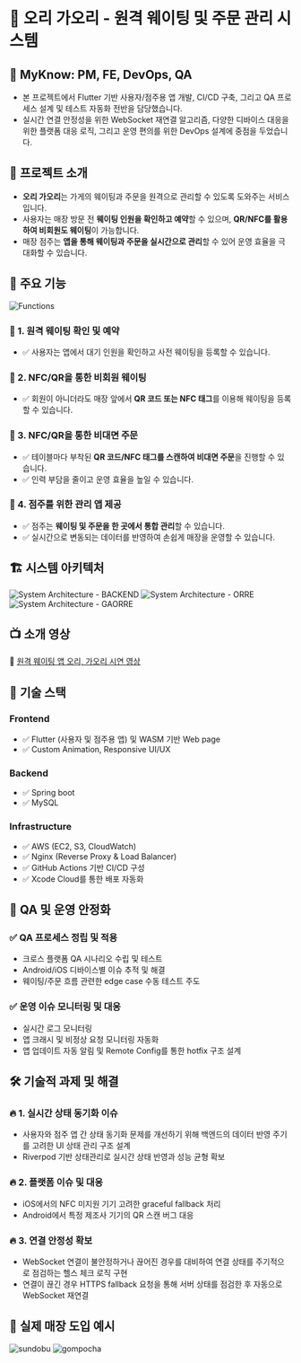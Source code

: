 # 🏪 오리 가오리 - 원격 웨이팅 및 주문 관리 시스템
## 🙋 MyKnow: PM, FE, DevOps, QA
- 본 프로젝트에서 Flutter 기반 사용자/점주용 앱 개발, CI/CD 구축, 그리고 QA 프로세스 설계 및 테스트 자동화 전반을 담당했습니다.
- 실시간 연결 안정성을 위한 WebSocket 재연결 알고리즘, 다양한 디바이스 대응을 위한 플랫폼 대응 로직, 그리고 운영 편의를 위한 DevOps 설계에 중점을 두었습니다.

## 📌 프로젝트 소개
- **오리 가오리**는 가게의 웨이팅과 주문을 원격으로 관리할 수 있도록 도와주는 서비스입니다.  
- 사용자는 매장 방문 전 **웨이팅 인원을 확인하고 예약**할 수 있으며, **QR/NFC를 활용하여 비회원도 웨이팅**이 가능합니다.  
- 매장 점주는 **앱을 통해 웨이팅과 주문을 실시간으로 관리**할 수 있어 운영 효율을 극대화할 수 있습니다.  

## 🎯 주요 기능  
![Functions](https://github.com/user-attachments/assets/61309f4f-a3f5-4036-84a2-e9ffb6d6581b)

### 🔹 1. 원격 웨이팅 확인 및 예약  
- ✅ 사용자는 앱에서 대기 인원을 확인하고 사전 웨이팅을 등록할 수 있습니다.  

### 🔹 2. NFC/QR을 통한 비회원 웨이팅  
- ✅ 회원이 아니더라도 매장 앞에서 **QR 코드 또는 NFC 태그**를 이용해 웨이팅을 등록할 수 있습니다.  

### 🔹 3. NFC/QR을 통한 비대면 주문  
- ✅ 테이블마다 부착된 **QR 코드/NFC 태그를 스캔하여 비대면 주문**을 진행할 수 있습니다.  
- ✅ 인력 부담을 줄이고 운영 효율을 높일 수 있습니다.  

### 🔹 4. 점주를 위한 관리 앱 제공  
- ✅ 점주는 **웨이팅 및 주문을 한 곳에서 통합 관리**할 수 있습니다.  
- ✅ 실시간으로 변동되는 데이터를 반영하여 손쉽게 매장을 운영할 수 있습니다.  

## 🏗 시스템 아키텍처  
![System Architecture - BACKEND](https://github.com/user-attachments/assets/5a79d2ee-45c4-415b-8dfb-4d23ad1c0980)
![System Architecture - ORRE](https://github.com/user-attachments/assets/19611b2d-a95b-40f4-9fd9-4f4a263facd6)
![System Architecture - GAORRE](https://github.com/user-attachments/assets/25fc2975-23a8-4b5a-8040-ff7302c7093d)

## 📺 소개 영상  
🔗 [원격 웨이팅 앱 오리, 가오리 시연 영상](https://www.youtube.com/watch?v=tMEdkNkiJkg)  

## 🚀 기술 스택  

### **Frontend**  
- ✅ Flutter (사용자 및 점주용 앱) 및 WASM 기반 Web page
- ✅ Custom Animation, Responsive UI/UX

### **Backend**    
- ✅ Spring boot  
- ✅ MySQL  

### **Infrastructure**  
- ✅ AWS (EC2, S3, CloudWatch)  
- ✅ Nginx (Reverse Proxy & Load Balancer)
- ✅ GitHub Actions 기반 CI/CD 구성
- ✅ Xcode Cloud를 통한 배포 자동화 

## 🧪 QA 및 운영 안정화

### ✅ QA 프로세스 정립 및 적용
- 크로스 플랫폼 QA 시나리오 수립 및 테스트
- Android/iOS 디바이스별 이슈 추적 및 해결
- 웨이팅/주문 흐름 관련한 edge case 수동 테스트 주도

### ✅ 운영 이슈 모니터링 및 대응
- 실시간 로그 모니터링
- 앱 크래시 및 비정상 요청 모니터링 자동화
- 앱 업데이트 자동 알림 및 Remote Config를 통한 hotfix 구조 설계

## 🛠 기술적 과제 및 해결

### 🔥 1. 실시간 상태 동기화 이슈
- 사용자와 점주 앱 간 상태 동기화 문제를 개선하기 위해 백엔드의 데이터 반영 주기를 고려한 UI 상태 관리 구조 설계
- Riverpod 기반 상태관리로 실시간 상태 반영과 성능 균형 확보

### 🔥 2. 플랫폼 이슈 및 대응
- iOS에서의 NFC 미지원 기기 고려한 graceful fallback 처리
- Android에서 특정 제조사 기기의 QR 스캔 버그 대응

### 🔥 3. 연결 안정성 확보
- WebSocket 연결이 불안정하거나 끊어진 경우를 대비하여 연결 상태를 주기적으로 점검하는 헬스 체크 로직 구현
- 연결이 끊긴 경우 HTTPS fallback 요청을 통해 서버 상태를 점검한 후 자동으로 WebSocket 재연결

## 📸 실제 매장 도입 예시

![sundobu](https://github.com/user-attachments/assets/7044bfa4-729e-427e-a58c-1ac33fbaa013)
![gompocha](https://github.com/user-attachments/assets/20409b38-2d07-483e-bc31-2a792ed335c7)
